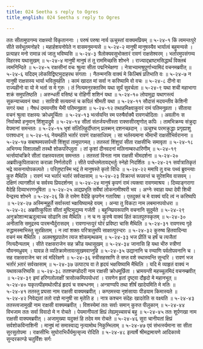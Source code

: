 ```yaml
---
title: 024 Seetha s reply to Ogres
title_english: 024 Seetha s reply to Ogres

---
```

<div class="audioEmbed"  caption="श्रीराम-हरिसीताराममूर्ति-घनपाठिभ्यां वचनम्" src="https://archive.org/download/Ramayana-recitation-Sriram-harisItArAmamUrti-Ghanapaati-v2/Kanda_5/Kanda_5_SK-024-Seetha_s_reply_to_Ogres.mp3"></div>
ततः सीतामुपागम्य राक्षस्यो विकृताननाः ।  
परुषं परुषा नार्य ऊचुस्तां वाक्यमप्रियम् ॥ ५-२४-१  
किं त्वमन्तःपुरे सीते सर्वभूतमनोहरे ।  
महार्हशयनोपेते न वासमनुमन्यसे ॥ ५-२४-२  
मानुषी मानुषस्यैव भार्यात्वं बहुमन्यसे ।  
प्रत्याहर मनो रामान्न त्वं जातु भविष्यसि ॥ ५-२४-३  
त्रैलोक्यवसुभोक्तारं रावणं राक्षसेश्वरम् ।  
भर्तारमुपसंगम्य विहरस्व यथासुखम् ॥ ५-२४-४  
मानुषी मानुषं तं तु राममिच्छसि शोभने ।  
राज्याद्भ्राष्टमसिद्धार्थं विक्लबं त्वमनिन्दिते ॥ ५-२४-५  
राक्षसीनां वचः श्रुत्वा सीता पद्मनिभेक्षणा ।  
नेत्राभ्यामश्रुपूर्णाभ्यामिदं वचनमब्रवीत् ॥ ५-२४-६  
यदिदम् लोकविद्विष्टमुदाहरथ संगताः ।  
नैतन्मनसि वाक्यं मे किल्बिषं प्रतिभाति वः ॥ ५-२४-७  
न मानुषी राक्षसस्य भार्या भवितुमर्हति ।  
कामं खादत मां सर्वा न करिष्यामि वो वचः ॥ ५-२४-८  
दीनो वा राज्यहीनो वा यो मे भर्ता स मे गुरुः ।  
तं नित्यमनुरक्तास्मि यथा सूर्यं सुवर्चला ॥ ५-२४-९  
यथा शची महाभागा शक्रं समुपतिष्ठति ।  
अरुन्धती वसिष्ठं च रोहिणी शशिनं यथा ॥ ५-२४-१०  
लोपामुद्रा यथागस्त्यं सुकन्याच्यवनं यथा ।  
सावित्री सत्यवन्तं च कपिलं श्रीमती यथा ॥ ५-२४-११  
सौदासं मदयन्तीव केशिनी सगरं यथा ।  
नैषधं दमयन्तीव भैमी पतिमनुव्रता ॥ ५-२४-१२  
तथाहमिक्ष्वाकुवरं रामं पतिमनुव्रता ।  
सीताया वचनं श्रुत्वा राक्षस्यः क्रोधमूर्चिताः ॥ ५-२४-१३  
भर्त्सयन्ति स्म परुषैर्वाक्यै रावणचोदिताः ।  
अवलीनः स निर्वाक्यो हनुमान् शिंशुपाद्रुमे ॥ ५-२४-१४  
सीतां संतर्जयन्तीस्ता राक्ससीरशृणोत् कपिः ।  
तामभिक्रम्य संक्रुद्दा वेपमानां समन्ततः ॥ ५-२४-१५  
भृशं संलिलिहुर्दीप्तान् प्रलब्मन् दशनच्छदान् ।  
ऊचुश्च परमक्रुद्धाः प्रगृह्याशु परश्वधान् ॥ ५-२४-१६  
नेयमर्हति भर्तारं रावणं राक्षसाधिपम् ।  
सा भर्तस्यमाना भीमाभी राक्षसीभिर्वरानना ॥ ५-२४-१७  
सबाष्पमपसर्पन्ती शिंशुपां तामुपागमत् ।  
ततस्तां शिंशुपां सीता राक्षसीभिः समावृता ॥ ५-२४-१८  
अभिगम्य विशालाक्षी तस्थौ शोकपरिप्लुता ।  
तां कृशां दीनवदनां मलिनाम्बरधारिणीम् ॥ ५-२४-१९  
भर्त्सयांचक्रिरे सीतां राक्षस्यस्ताम् समन्ततः ।  
ततस्तां विनता नाम राक्षसी भीमदर्शना ॥ ५-२४-२०  
अब्रवीत्कुपिताकारा कराळा निर्णतोदरी ।  
सीते पर्याप्तमेतावद्भर्तुः स्नेहो निदर्शितः ॥ ५-२४-२१  
सर्वात्रातिकृतं भद्रे व्यसनायोपकल्पते ।  
परितुष्टास्मि भद्रं ते मानुषस्ते कृतो विधिः ॥ ५-२४-२२  
ममापि तु वचः पथ्यं ब्रुवन्त्याः कुरु मैथिलि ।  
रावणं भ्ज भर्तारं भर्तारं सर्वरक्षसाम् ॥ ५-२४-२३  
विक्रान्तं रूपवन्तं च सुरेशमिव वासवम् ।  
दक्षिणं त्यागशीलं च सर्वस्य प्रियदर्शनम् ॥ ५-२४-२४  
मानुषं कृपणं रामं त्यक्त्वा रावणमाश्रय ।  
दिव्याङ्गरागा वैदेहि दिव्याभरणभूषिता ॥ ५-२४-२५  
अद्यप्रभृति सर्वेषां लोकनामीश्वरी भव ।  
अग्नेः स्वाहा यथा देवी शिची वेन्द्रस्य शोभने ॥ ५-२४-२६  
किं ते रामेण वैदेहि कृपणेन गतायिषा ।  
एतदुक्तं च मे वाक्यं यदि त्वं न करिष्यपि ॥ ५-२४-२७  
अस्मिन्मुहूर्ते सर्वास्त्वां भक्षयिष्यामहे वयम् ।  
अन्या तु विकटा नाम लबमानपयोधरा ॥ ५-२४-२८  
अब्रवीत्कुपिता सीतां मुष्टिमुद्यम्य गर्जती ।  
बहून्य्प्रियरूपाणि वचनानि सुदुर्मते ॥ ५-२४-२९  
अनुक्रोशान्मऋदुत्वाच्च सोढानि तव मैथिलि ।  
न च नः कुरुषे वाक्यं हितं कालपुरुस्कृतम् ॥ ५-२४-३०  
अनीतासि समुद्रस्य पारमन्यैर्दुरासदम् ।  
रावणान्तःपुरं घोरं प्रविष्टा चासि मैथिलि ॥ ५-२४-३१  
रावणस्य गृहे रुद्धामस्माभिस्तु सुरक्षिताम् ।  
न त्वां शक्तः परित्रातुमपि साक्षात्पुरन्दरः ॥ ५-२४-३२  
कुरुष्व हितवादिन्या वचनं मम मैथिलि ।  
अलमश्रुप्रपातेन त्यज शोकमन्र्थकम् ॥ ५-२४-३३  
भज प्रीतिं च हर्षं च त्यजैतां नित्यदैन्यताम् ।  
सीते राक्षसराजेन सह क्रीड यथासुखम् ॥ ५-२४-३४  
जानासि हि यथा भीरु स्त्रीणां यौवनमध्रुवम् ।  
यावन्न ते व्यतिक्रामेत्तावत्सुखमवाप्नुहि ॥ ५-२४-३५  
उद्यानानि च रम्याणि पर्वतोपवनानि च ।  
सह राक्षसराजेन चर त्वं मदिरेक्षणे ॥ ५-२४-३६  
स्त्रीसहस्राणि ते सप्त वशे स्थास्यन्ति सुन्दरि ।  
रावणं भज भर्तारं भ्र्तारं सर्वरक्षसाम् ॥ ५-२४-३७  
उत्पाट्य वा ते हृदयं भक्षयिष्यामि मैथिलि ।  
यदि मे व्याहृतं वाक्यं न यथावत्करिष्यसि ॥ ५-२४-३८  
ततश्चण्डोदरी नाम राक्षसी क्रोधमूर्छिता ।  
भ्रामयन्ती महच्चूलमिदं वचनम्ब्रवीत् ॥ ५-२४-३९  
इमां हरिणलोलाक्षीं त्रासोत्कम्पिपयोधरां ।  
रावणेन हृतां दृष्ट्वा दौहृदो मे महानभूत् ॥ ५-२४-४०  
यकृत्ल्पीहमथोत्पीडं हृदयं च सबन्धनम् ।  
अन्त्राण्यपि तथा शीर्षं खादेयमिति मे मतिः ॥ ५-२४-४१  
ततस्तु प्रघसा नाम राक्षसी वाक्यमब्रवीत् ।  
कण्ठमस्या नृशंसायाः पीडयाम किमास्यते ॥ ५-२४-४२  
निवेद्यतां ततो राज्ञे मानुषी सा मृतेति ह ।  
नात्र कश्चन संदेहः खादतेति स वक्ष्यति ॥ ५-२४-४३  
ततस्त्वजामुखी नाम राक्षसी वाक्यमब्रवीत् ।  
विशस्येमां ततः सर्वाः समान् कुरुत पीलुकान् ॥ ५-२४-४४  
विभजाम ततः सर्वा विवादो मे न रोचते ।  
पेयमानीयतां क्षिप्रं लेह्यमुच्चावचं बहु ॥ ५-२४-४५  
ततः शूर्पणखा नाम राक्षसी वाक्यमब्रवीत् ।  
अजामुख्या यदुक्तं हि तदेव मम रोचते ॥ ५-२४-४६  
सुरा चानीयतां क्षिप्रं सर्वशोकविनाशिनी ।  
मानुषं मां समास्वाद्य नृत्यामोथ निकुम्भिलाम् ॥ ५-२४-४७  
एवं संभर्त्स्यमाना सा सीता सुरसुतोपमा ।  
राक्षसीभिः सुघोराभिर्धैर्यमुत्सृज्य रोदिति ॥ ५-२४-४८  
इत्यार्षे श्रीमद्रामायणे आदिकाव्ये सुन्दरकाण्डे चतुर्विंशः सर्गः
